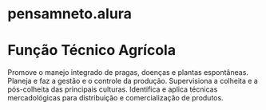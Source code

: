 # pensamneto.alura
<h1><b>Função Técnico Agrícola</b></h1>
Promove o manejo integrado de pragas, doenças e plantas espontâneas. Planeja e faz a gestão e o controle da produção. Supervisiona a colheita e a pós-colheita das principais culturas. Identifica e aplica técnicas mercadológicas para distribuição e comercialização de produtos. 





